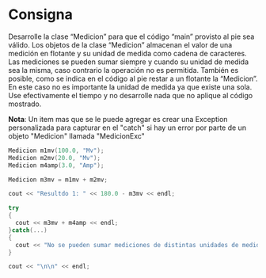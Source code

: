 # Consigna

Desarrolle la clase “Medicion” para que el código “main” provisto al pie sea válido. Los objetos de la
clase “Medicion” almacenan el valor de una medición en flotante y su unidad de medida como cadena de caracteres. Las mediciones se pueden sumar siempre y cuando su unidad de medida sea
la misma, caso contrario la operación no es permitida. También es posible, como se indica en el
código al pie restar a un flotante la “Medicion”. En este caso no es importante la unidad de medida
ya que existe una sola. Use efectivamente el tiempo y no desarrolle nada que no aplique al código
mostrado.

__Nota__: Un item mas que se le puede agregar es crear una Exception personalizada para capturar en el "catch" si hay un error por parte de un objeto "Medicion" llamada
"MedicionExc"

```Cpp
Medicion m1mv(100.0, "Mv");
Medicion m2mv(20.0, "Mv");
Medicion m4amp(3.0, "Amp");

Medicion m3mv = m1mv + m2mv;

cout << "Resultdo 1: " << 180.0 - m3mv << endl;

try
{
  cout << m3mv + m4amp << endl;
}catch(...)
{
  cout << "No se pueden sumar mediciones de distintas unidades de medidas" << endl;
}

cout << "\n\n" << endl;
```
